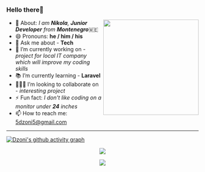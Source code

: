 ### Hello there🤗

<!-- 
**dzonidevv/dzonidevv** is a ✨ _special_ ✨ repository because its `README.md` (this file) appears on your GitHub profile.

Here are some ideas to get you started:
 -->
 
  
 <img align='right' src="https://c.tenor.com/2uyENRmiUt0AAAAC/coding.gif" width="250">


- 👋 About: <i>I am <b>Nikola</b>, <b>Junior Developer</b> from <b>Montenegro</b></i>🇲🇪
- 😄 Pronouns: <b>he / him / his</b>
- 💬 Ask me about - <b>Tech</b>
- 🔨 I’m currently working on - <i>project for local IT company which will improve my coding skills</i>
- 📚 I’m currently learning - <b>Laravel</b>
- 🧑‍🤝‍🧑 I’m looking to collaborate on - <i>interesting project</i>
- ⚡ Fun fact: <i>I don't like coding on a monitor under <b>24</b> inches</i>
- 📫 How to reach me: 5dzoni5@gmail.com

<hr>

[![Dzoni's github activity graph](https://activity-graph.herokuapp.com/graph?username=dzonidevv&theme=react-dark)](https://github.com/ashutosh00710/github-readme-activity-graph)

<p align="center">
<img align="center" src="https://github-readme-stats.vercel.app/api?username=dzonidevv&show_icons=true&theme=tokyonight">
</p>
<p align="center">
<img align="center" src="http://github-readme-streak-stats.herokuapp.com?user=dzonidevv&theme=tokyonight&date_format=M%20j%5B%2C%20Y%5D&border=2C8ADD)](https://git.io/streak-stats">
</p>




